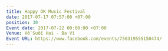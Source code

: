 ```yaml
---
title: Happy OK Music Festival
date: 2017-07-17 07:57:00 +07:00
position: 30
Event date: 2017-07-22 00:00:00 +07:00
Venue: Hồ Suối Hai - Ba Vì
Event URL: https://www.facebook.com/events/750319555150474/
---
```


